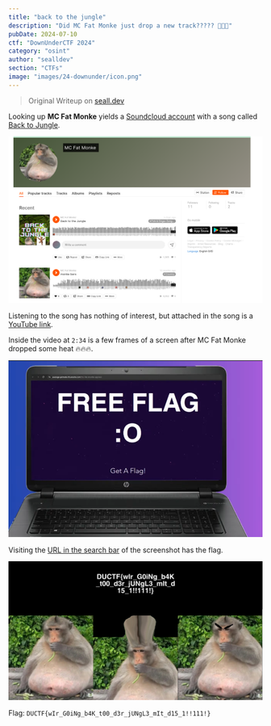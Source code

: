 ```yaml
---
title: "back to the jungle"
description: "Did MC Fat Monke just drop a new track????? 👀👀👀"
pubDate: 2024-07-10
ctf: "DownUnderCTF 2024"
category: "osint"
author: "sealldev"
section: "CTFs"
image: "images/24-downunder/icon.png"
---
```


> Original Writeup on [seall.dev](https://seall.dev/posts/downunderctf2024#back-to-the-jungle)

Looking up **MC Fat Monke** yields a [Soundcloud account](https://soundcloud.com/mc-fat-monke) with a song called [Back to Jungle](https://soundcloud.com/mc-fat-monke/back-to-the-jungle).

![soundcloud](images/24-downunder/soundcloud.png)

Listening to the song has nothing of interest, but attached in the song is a [YouTube link](https://youtu.be/jmhn3IMLQyM).

Inside the video at `2:34` is a few frames of a screen after MC Fat Monke dropped some heat 🔥🔥🔥.

![backtothejungle](images/24-downunder/backtothejungle.png)

Visiting the [URL in the search bar](https://average-primate-th.wixsite.com/mc-fat-monke-appreci) of the screenshot has the flag.

![wixsite](images/24-downunder/wixsite.png)

Flag: `DUCTF{wIr_G0iNg_b4K_t00_d3r_jUNgL3_mIt_d15_1!!111!}`